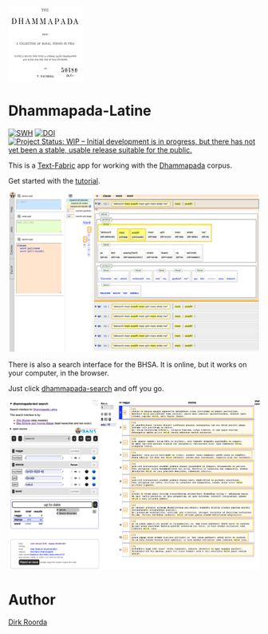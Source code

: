 ![logo](code/static/logo.png)

# Dhammapada-Latine

[![SWH](https://archive.softwareheritage.org/badge/origin/https://github.com/annotation/app-dhammapada/)](https://archive.softwareheritage.org/browse/origin/https://github.com/annotation/app-dhammapada/)
[![DOI](https://zenodo.org/badge/441119200.svg)](https://zenodo.org/badge/latestdoi/441119200)
[![Project Status: WIP – Initial development is in progress, but there has not yet been a stable, usable release suitable for the public.](https://www.repostatus.org/badges/latest/wip.svg)](https://www.repostatus.org/#wip)

This is a
[Text-Fabric](https://github.com/annotation/text-fabric) app
for working with the
[Dhammapada](https://github.com/etcbc/dhammapada/) corpus.

Get started with the
[tutorial](https://nbviewer.jupyter.org/github/annotation/tutorials/blob/master/dhammapada/start.ipynb).


![shot](images/shot.png)

There is also a search interface for the BHSA.
It is online, but it works on your computer, in the browser.

Just click
[dhammapada-search](https://annotation.github.io/app-dhammapada/)
and off you go.

![ls](ls.png)

# Author

[Dirk Roorda](https://github.com/dirkroorda)

